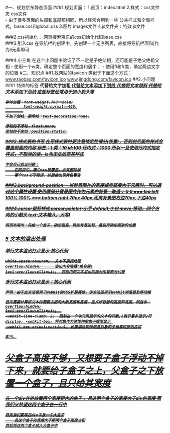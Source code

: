 #一、规划京东静态页面
###1.规划页面：
	1.首页：index.html
	2.样式：css文件夹   css文件  
		- 由于很多页面的头部和底部都相同，所以经常会用到一些
			公共样式和全局样式，base.css和global.css
	3.图片 images文件
	4.js文件夹：特效 js文件

###2.css初始化：
	网页搜索京东的css初始化代码base.css			
###3.引入css
	在导航栏的创建中，先创建一个无序列表，直接将导航栏项和|作为li元素即可

###4.小三角
	在这个小问题中验证了不一定是子绝父相，还可能是子绝父绝祖父相
		- 使用一个w类，确定整个页面的宽度和居中；
		- 使用fl和fr类，确定两边文字的位置
#二、知识点
##1.找网站的favicon
	类似于下面这个方式：
	www.taobao.com/favicon.ico
	www.jingdong.com/favicon.ico
##2.小问题
###1 特殊的标签
	<strong>代替<b>给文字加粗
	<ins>代替<u>给文本添加下划线
	<em>代替<i>将文本倾斜
	<del>代替<s>给文本添加下划线
	这些标签经常用于加小箭头等
	
	字体加粗：font-weight:700==bold;
		    font-weight:normal==400;
		    
	不加下划线、删除线：text-decoration:none;
	
	浮动的不浮动：float:none;
	定位的不定位：position:static;
###2.样式表的书写
	在写样式表时要注意特定性得分(权重)，否则前后面的样式会覆盖前面的内容
		标签：1
		类：10
		id:100
		行内式：1000  所以一旦使用行内式指定样式，不取消的话，js也无法改变其样式
	
	学会自己验证问题：
		在网页中，哪个css被覆盖，会有删除线
		哪个css书写错误，前面会出现黄色警告
###3.background-position:
	- 当背景图片的宽度或者高度大于元素时，可以通过这个属性设置
		使用哪部分背景图片作为元素的背景
	- 取值：
		0 0 === top left
		100% 100% === bottom right
		70px 40px:距离背景图右边70px,下边40px
			
###4.cursor鼠标样式
	corsor:pointer;小手
		default;小白
		move;移动，四个方向的小箭头
		text;文本输入，大写I
	
	网页布局时：先给一个盒子，确定宽高，确定背景边框，最后再确定摆放的位置
### 5 文本的溢出处理

单行文本溢出打点显示:核心代码

	white-space:nowwrap;  文本不换行处理
	overflow:hidden;      溢出内容隐藏(给容器)
	text-overflow:ellipsis;  容器内的文本溢出的部分用省略号代替

多行文本溢出打点显示：核心代码

	声明：由于此方法使用了WebKit的CSS扩展属性，该方法适用于WebKit浏览器及移动端
	
	首先需要计算好文本的需要占据的大致宽度和高度，定义好容器的宽度和高度，然后令：
	overflow:hidden;
	text-overflow:ellipsis;  
	-webkit-line-clamp: 2;  限制在一个块元素显示的文本的行数,2表示最多显示2行
	display: -webkit-box; 将对象作为弹性伸缩盒子模型显示 
	-webkit-box-orient:vertical; 设置或检索伸缩盒对象的子元素的排列方式
	
	即可。


# 父盒子高度不够，又想要子盒子浮动不掉下来，就要给子盒子之上，父盒子之下放置一个盒子，且只给其宽度
在一个div并排放置两个宽度更大的盒子：
且这两个盒子的宽度大于div的宽度
而我们又希望这两个盒子在一行中

	首先我们要现在div中放一个大盒子
		且这个盒子的宽度大于那两个盒子宽度之和
	然后将这两个盒子放入大盒子中


